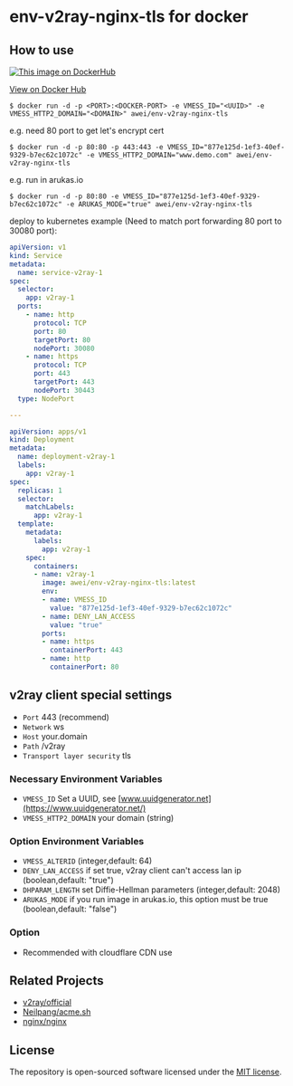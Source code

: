 # env-v2ray-nginx-tls for docker
## How to use
[![This image on DockerHub](https://img.shields.io/docker/pulls/awei/env-v2ray-nginx-tls.svg)](https://hub.docker.com/r/awei/env-v2ray-nginx-tls/)

[View on Docker Hub](https://hub.docker.com/r/awei/env-v2ray-nginx-tls)

```shell
$ docker run -d -p <PORT>:<DOCKER-PORT> -e VMESS_ID="<UUID>" -e VMESS_HTTP2_DOMAIN="<DOMAIN>" awei/env-v2ray-nginx-tls
```
e.g. need 80 port to get let's encrypt cert
```shell
$ docker run -d -p 80:80 -p 443:443 -e VMESS_ID="877e125d-1ef3-40ef-9329-b7ec62c1072c" -e VMESS_HTTP2_DOMAIN="www.demo.com" awei/env-v2ray-nginx-tls
```
e.g. run in arukas.io
```shell
$ docker run -d -p 80:80 -e VMESS_ID="877e125d-1ef3-40ef-9329-b7ec62c1072c" -e ARUKAS_MODE="true" awei/env-v2ray-nginx-tls
```
deploy to kubernetes example (Need to match port forwarding 80 port to 30080 port):
```yaml
apiVersion: v1
kind: Service
metadata:
  name: service-v2ray-1
spec:
  selector:
    app: v2ray-1
  ports:
    - name: http
      protocol: TCP
      port: 80
      targetPort: 80
      nodePort: 30080
    - name: https
      protocol: TCP
      port: 443
      targetPort: 443
      nodePort: 30443
  type: NodePort

---

apiVersion: apps/v1
kind: Deployment
metadata:
  name: deployment-v2ray-1
  labels:
    app: v2ray-1
spec:
  replicas: 1
  selector:
    matchLabels:
      app: v2ray-1
  template:
    metadata:
      labels:
        app: v2ray-1
    spec:
      containers:
      - name: v2ray-1
        image: awei/env-v2ray-nginx-tls:latest
        env:
        - name: VMESS_ID
          value: "877e125d-1ef3-40ef-9329-b7ec62c1072c"
        - name: DENY_LAN_ACCESS
          value: "true"
        ports:
        - name: https
          containerPort: 443
        - name: http
          containerPort: 80
```
## v2ray client special settings
* `Port` 443 (recommend)
* `Network` ws
* `Host` your.domain
* `Path` /v2ray
* `Transport layer security` tls

### Necessary Environment Variables
* `VMESS_ID` Set a UUID, see [www.uuidgenerator.net](https://www.uuidgenerator.net/)
* `VMESS_HTTP2_DOMAIN` your domain (string)

### Option Environment Variables
* `VMESS_ALTERID` (integer,default: 64)
* `DENY_LAN_ACCESS` if set true, v2ray client can't access lan ip (boolean,default: "true")
* `DHPARAM_LENGTH` set Diffie-Hellman parameters (integer,default: 2048)
* `ARUKAS_MODE` if you run image in arukas.io, this option must be true (boolean,default: "false")

### Option
* Recommended with cloudflare CDN use

## Related Projects
- [v2ray/official](https://hub.docker.com/r/v2ray/official)
- [Neilpang/acme.sh](https://github.com/Neilpang/acme.sh)
- [nginx/nginx](https://github.com/nginx/nginx)

## License
The repository is open-sourced software licensed under the [MIT license](https://opensource.org/licenses/MIT).
